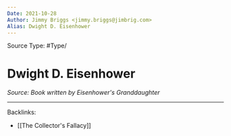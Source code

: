 ```yaml
---
Date: 2021-10-28
Author: Jimmy Briggs <jimmy.briggs@jimbrig.com>
Alias: Dwight D. Eisenhower
---
```


Source Type: #Type/

# Dwight D. Eisenhower

*Source: Book written by Eisenhower's Granddaughter*




***

Backlinks:
-	[[The Collector's Fallacy]]